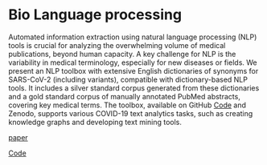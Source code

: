 Bio Language processing
==============

Automated information extraction using natural language processing (NLP) tools is crucial for analyzing the overwhelming volume of medical publications, beyond human capacity. A key challenge for NLP is the variability in medical terminology, especially for new diseases or fields. We present an NLP toolbox with extensive English dictionaries of synonyms for SARS-CoV-2 (including variants), compatible with dictionary-based NLP tools. It includes a silver standard corpus generated from these dictionaries and a gold standard corpus of manually annotated PubMed abstracts, covering key medical terms. The toolbox, available on GitHub [Code](https://github.com/Aitslab/corona.git) and Zenodo, supports various COVID-19 text analytics tasks, such as creating knowledge graphs and developing text mining tools.



[paper](https://arxiv.org/abs/2003.09865)

[Code](https://github.com/Aitslab/corona.git)


